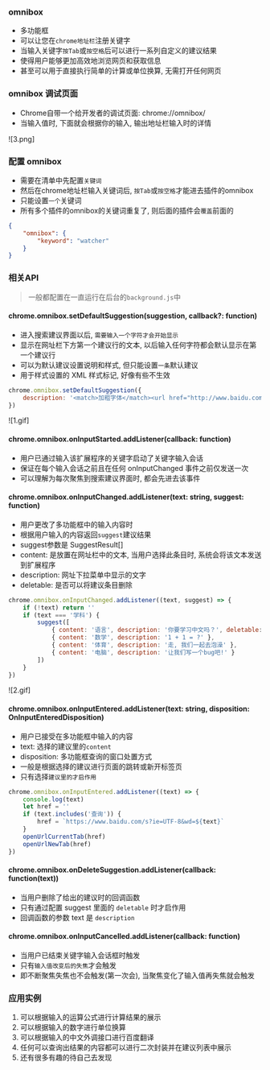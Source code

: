 ### omnibox

- 多功能框
- 可以让您在`chrome地址栏`注册关键字
- 当输入关键字`按Tab`或`按空格`后可以进行一系列自定义的建议结果
- 使得用户能够更加高效地浏览网页和获取信息
- 甚至可以用于直接执行简单的计算或单位换算, 无需打开任何网页

### omnibox 调试页面

- Chrome自带一个给开发者的调试页面: chrome://omnibox/
- 当输入值时, 下面就会根据你的输入, 输出地址栏输入时的详情

![3.png]

### 配置 omnibox

- 需要在清单中先配置`关键词`
- 然后在chrome地址栏输入关键词后, `按Tab`或`按空格`才能进去插件的omnibox
- 只能设置`一个`关键词
- 所有多个插件的omnibox的关键词重复了, 则后面的插件会`覆盖`前面的

```json
{
    "omnibox": {
        "keyword": "watcher"
    }
}
```

### 相关API

> 一般都配置在一直运行在后台的`background.js`中

#### chrome.omnibox.setDefaultSuggestion(suggestion, callback?: function)

- 进入搜索建议界面以后, `需要输入一个字符才会开始显示`
- 显示在网址栏下方第一个建议行的文本, 以后输入任何字符都会默认显示在第一个建议行
- 可以为默认建议设置说明和样式, 但只能设置`一条`默认建议
- 用于样式设置的 XML 样式标记, 好像有些不生效

```javascript
chrome.omnibox.setDefaultSuggestion({
    description: '<match>加粗字体</match><url href="http://www.baidu.com">百度链接</url>'
})
```

![1.gif]

#### chrome.omnibox.onInputStarted.addListener(callback: function)

- 用户已通过输入该扩展程序的关键字启动了关键字输入会话
- 保证在每个输入会话之前且在任何 onInputChanged 事件之前仅发送一次
- 可以理解为每次聚焦到搜索建议界面时, 都会先进去该事件

#### chrome.omnibox.onInputChanged.addListener(text: string, suggest: function)

- 用户更改了多功能框中的输入内容时
- 根据用户输入的内容返回`suggest`建议结果
- suggest参数是 SuggestResult[]
- content: 是放置在网址栏中的文本, 当用户选择此条目时, 系统会将该文本发送到扩展程序
- description: 网址下拉菜单中显示的文字
- deletable: 是否可以将建议条目删除

```javascript
chrome.omnibox.onInputChanged.addListener((text, suggest) => {
    if (!text) return ''
    if (text === '学科') {
        suggest([
            { content: '语言', description: '你要学习中文吗？', deletable: true },
            { content: '数学', description: '1 + 1 = ?' },
            { content: '体育', description: '走, 我们一起去泡澡' },
            { content: '电脑', description: '让我们写一个bug吧!' }
        ])
    }
})
```

![2.gif]

#### chrome.omnibox.onInputEntered.addListener(text: string, disposition: OnInputEnteredDisposition)

- 用户已接受在多功能框中输入的内容
- text: 选择的建议里的`content`
- disposition: 多功能框查询的窗口处置方式
- 一般是根据选择的建议进行页面的跳转或新开标签页
- 只有选择`建议里的才启作用`

```javascript
chrome.omnibox.onInputEntered.addListener((text) => {
    console.log(text)
    let href = ''
    if (text.includes('查询')) {
        href = `https://www.baidu.com/s?ie=UTF-8&wd=${text}`
    }
    openUrlCurrentTab(href)
    openUrlNewTab(href)
})
```

#### chrome.omnibox.onDeleteSuggestion.addListener(callback: function(text))

- 当用户删除了给出的建议时的回调函数
- 只有通过配置 suggest 里面的 `deletable` 时才启作用
- 回调函数的参数 text 是 `description`

#### chrome.omnibox.onInputCancelled.addListener(callback: function)

- 当用户已结束关键字输入会话框时触发
- 只有`输入值改变后的失焦`才会触发
- 即不断聚焦失焦也不会触发(第一次会), 当聚焦变化了输入值再失焦就会触发

### 应用实例

1. 可以根据输入的运算公式进行计算结果的展示
2. 可以根据输入的数字进行单位换算
3. 可以根据输入的中文外调接口进行百度翻译
4. 任何可以查询出结果的内容都可以进行二次封装并在建议列表中展示
5. 还有很多有趣的待自己去发现
